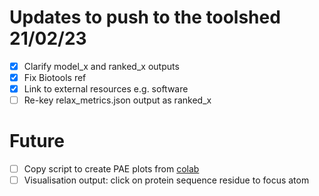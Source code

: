 # Updates to push to the toolshed 21/02/23

- [x] Clarify model_x and ranked_x outputs
- [x] Fix Biotools ref
- [x] Link to external resources e.g. software
- [ ] Re-key relax_metrics.json output as ranked_x

# Future

- [ ] Copy script to create PAE plots from [colab](https://github.com/deepmind/alphafold/blob/main/notebooks/AlphaFold.ipynb)
- [ ] Visualisation output: click on protein sequence residue to focus atom
